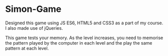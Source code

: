 # Simon-Game

Designed this game using JS ES6, HTML5 and CSS3 as a part of my course. I also made use of jQueries.

This game tests your memory. As the level increases, you need to memorise the pattern played by the computer in each level and the play the same pattern at each level.  
